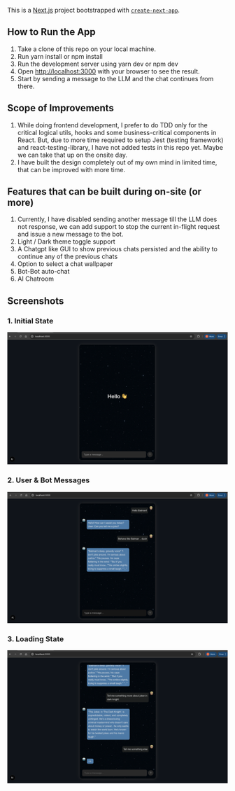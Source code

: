 This is a [Next.js](https://nextjs.org) project bootstrapped with [`create-next-app`](https://nextjs.org/docs/pages/api-reference/create-next-app).

## How to Run the App
1. Take a clone of this repo on your local machine.
2. Run yarn install or npm install
3. Run the development server using yarn dev or npm dev
4. Open [http://localhost:3000](http://localhost:3000) with your browser to see the result.
5. Start by sending a message to the LLM and the chat continues from there.

## Scope of Improvements
1. While doing frontend development, I prefer to do TDD only for the critical logical utils, hooks and some business-critical components in React. But, due to more time required to setup Jest (testing framework) and react-testing-library, I have not added tests in this repo yet. Maybe we can take that up on the onsite day.
2. I have built the design completely out of my own mind in limited time, that can be improved with more time.

## Features that can be built during on-site (or more)
1. Currently, I have disabled sending another message till the LLM does not response, we can add support to stop the current in-flight request and issue a new message to the bot.
2. Light / Dark theme toggle support
3. A Chatgpt like GUI to show previous chats persisted and the ability to continue any of the previous chats
4. Option to select a chat wallpaper
5. Bot-Bot auto-chat
6. AI Chatroom

## Screenshots

### 1. Initial State
![Initial State UI](./public/initial_state.png)

### 2. User & Bot Messages
![User & Bot Messages](./public/bot_reply.png)

### 3. Loading State
![Loading State](./public/loading_state.png)
